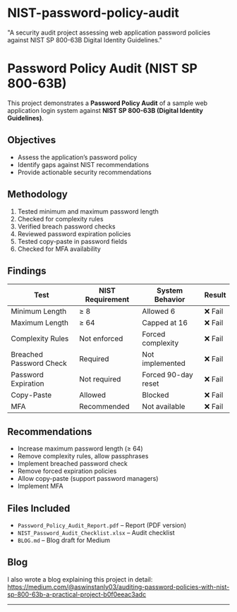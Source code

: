 # NIST-password-policy-audit
"A security audit project assessing web application password policies against NIST SP 800-63B Digital Identity Guidelines."

# Password Policy Audit (NIST SP 800-63B)

This project demonstrates a **Password Policy Audit** of a sample web application login system against **NIST SP 800-63B (Digital Identity Guidelines)**.

## Objectives
- Assess the application’s password policy
- Identify gaps against NIST recommendations
- Provide actionable security recommendations

## Methodology
1. Tested minimum and maximum password length
2. Checked for complexity rules
3. Verified breach password checks
4. Reviewed password expiration policies
5. Tested copy-paste in password fields
6. Checked for MFA availability

## Findings
| Test | NIST Requirement | System Behavior | Result |
|------|-----------------|-----------------|--------|
| Minimum Length | ≥ 8 | Allowed 6 | ❌ Fail |
| Maximum Length | ≥ 64 | Capped at 16 | ❌ Fail |
| Complexity Rules | Not enforced | Forced complexity | ❌ Fail |
| Breached Password Check | Required | Not implemented | ❌ Fail |
| Password Expiration | Not required | Forced 90-day reset | ❌ Fail |
| Copy-Paste | Allowed | Blocked | ❌ Fail |
| MFA | Recommended | Not available | ❌ Fail |

## Recommendations
- Increase maximum password length (≥ 64)
- Remove complexity rules, allow passphrases
- Implement breached password check
- Remove forced expiration policies
- Allow copy-paste (support password managers)
- Implement MFA

## Files Included
- `Password_Policy_Audit_Report.pdf` – Report (PDF version)
- `NIST_Password_Audit_Checklist.xlsx` – Audit checklist
- `BLOG.md` – Blog draft for Medium

## Blog
I also wrote a blog explaining this project in detail: https://medium.com/@aswinstanly03/auditing-password-policies-with-nist-sp-800-63b-a-practical-project-b0f0eeac3adc

---

